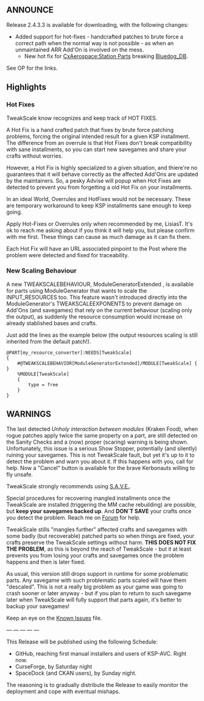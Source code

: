 ## ANNOUNCE

Release 2.4.3.3 is available for downloading, with the following changes:

+ Added support for hot-fixes - handcrafted patches to brute force a correct path when the normal way is not possible - as when an unmaintained ARR Add'On is involved on the mess.
	- New hot fix for [CxAerospace:Station Parts](https://forum.kerbalspaceprogram.com/index.php?/topic/138910-dev-halted13-cxaerospace-stations-parts-pack-v162-2017-5-24/page/31/) breaking [Bluedog_DB](https://forum.kerbalspaceprogram.com/index.php?/topic/122020-16x-bluedog-design-bureau-stockalike-saturn-apollo-and-more-v152-бруно-8feb2019/). 

See OP for the links.

## Highlights

### Hot Fixes

TweakScale know recognizes and keep track of HOT FIXES.

A Hot Fix is a hand crafted patch that fixes by brute force patching problems, forcing the original intended result for a given KSP installment. The difference from an overrule is that Hot Fixes don't break compatibility with sane installments, so you can start new savegames and share your crafts without worries.

However, a Hot Fix is highly specialized to a given situation, and thiere're no guarantees that it will behave correctly as the affected Add'Ons are updated by the maintainers. So, a pesky Advise will popup when Hot Fixes are detected to prevent you from forgetting a old Hot Fix on your installments.

In an ideal World, Overrules and HotFixes would not be necessary. These are temporary workaround to keep KSP installments sane enough to keep going.

Apply Hot-Fixes or Overrules only when recommended by me, LisiasT. It's ok to reach me asking about if you think it will help you, but please confirm with me first. These things can cause as much damage as it can fix them.

Each Hot Fix will have an URL associated pinpoint to the Post where the problem were detected and fixed for traceability.

### New Scaling Behaviour

A new TWEAKSCALEBEHAVIOUR, ModuleGeneratorExtended , is available for parts using ModuleGenerator that wants to scale the INPUT_RESOURCES too. This feature wasn't introduced directly into the ModuleGenerator's TWEAKSCALEEXPONENTS to prevent damage on Add'Ons (and savegames) that rely on the current behaviour (scaling only the output), as suddenly the resource consumption would increase on already stablished bases and crafts.

Just add the lines as the example below (the output resources scaling is still inherited from the default patch!).

```
@PART[my_resource_converter]:NEEDS[TweakScale]
{
    #@TWEAKSCALEBEHAVIOR[ModuleGeneratorExtended]/MODULE[TweakScale] { }
    %MODULE[TweakScale]
    {
        type = free
    }
}
```

## WARNINGS

The last detected *Unholy interaction between modules* (Kraken Food), when rogue patches apply twice the same property on a part, are still detected on the Sanity Checks and a (now) proper (scaring) warning is being shown. Unfortunately, this issue is a serious Show Stopper, potentially (and silently) ruining your savegames. This is not TweakScale fault, but yet it's up to it to detect the problem and warn you about it. If this happens with you, call for help. Now a "Cancel" button is available for the brave Kerbonauts willing to fly unsafe.

TweakScale strongly recommends using [S.A.V.E.](https://forum.kerbalspaceprogram.com/index.php?/topic/94997-*).

Special procedures for recovering mangled installments once the TweakScale are installed (triggering the MM cache rebuilding) are possible, but **keep your savegames backed up**. And **DON`T SAVE** your crafts once you detect the problem. Reach me on [Forum](https://forum.kerbalspaceprogram.com/index.php?/topic/179030-*) for help.

TweakScale stills "mangles further" affected crafts and savegames with some badly (but recoverable) patched parts so when things are fixed, your crafts preserve the TweakScale settings without harm. **THIS DOES NOT FIX THE PROBLEM**,  as this is beyond the reach of TweakScale - but it at least prevents you from losing your crafts and savegames once the problem happens and then is later fixed.

As usual, this version still drops support in runtime for some problematic parts. Any savegame with such problematic parts scaled will have them "descaled". This is not a really big problem as your game was going to crash sooner or later anyway - but if you plan to return to such savegame later when TweakScale will fully support that parts again, it's better to backup your savegames!

Keep an eye on the [Known Issues](https://github.com/net-lisias-ksp/TweakScale/blob/master/KNOWN_ISSUES.md) file.

— — — — —

This Release will be published using the following Schedule:

* GitHub, reaching first manual installers and users of KSP-AVC. Right now.
* CurseForge, by Saturday night
* SpaceDock (and CKAN users), by Sunday night.

The reasoning is to gradually distribute the Release to easily monitor the deployment and cope with eventual mishaps.
